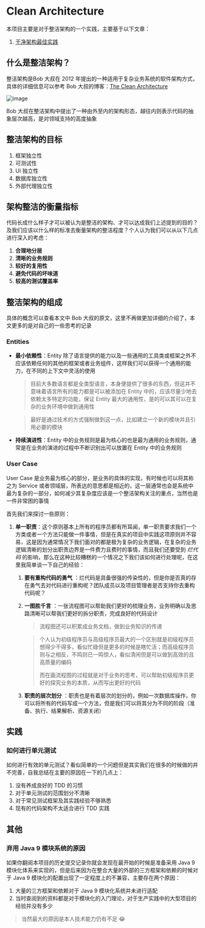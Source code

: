 # Clean Architecture

本项目主要是对于整洁架构的一个实践，主要基于以下文章：

1. [干净架构最佳实践](https://blog.jaggerwang.net/clean-architecture-in-practice/)

## 什么是整洁架构？

整洁架构是Bob 大叔在 2012 年提出的一种适用于复杂业务系统的软件架构方式，具体的详细信息可以参考 Bob 大叔的博客：[The Clean Architecture](https://blog.cleancoder.com/uncle-bob/2012/08/13/the-clean-architecture.html)

![image](https://user-images.githubusercontent.com/72877527/114264731-35ab1400-9a1f-11eb-9bda-54d64c0e0e8d.png)

Bob 大叔在整洁架构中提出了一种由外至内的架构形态，越往内则表示代码的抽象层次越高，是对领域支持的高度抽象

## 整洁架构的目标

1. 框架独立性
2. 可测试性
3. UI 独立性
4. 数据库独立性
5. 外部代理独立性

## 架构整洁的衡量指标

代码长成什么样子才可以被认为是整洁的架构、才可以达成我们上述提到的目的？及我们应该以什么样的标准去衡量架构的整洁程度？个人认为我们可以从以下几点进行深入的考虑：

1. **合理地分层**
2. **清晰的业务规则**
3. **较好的复用性**
4. **避免代码的坏味道**
5. **较高的测试覆盖率**

## 整洁架构的组成

具体的概念可以查看本文中 Bob 大叔的原文，这里不再做更加详细的介绍了，本文更多的是对自己的一些思考的记录

### Entities

* **最小依赖性**：Entity 除了语言提供的能力以及一些通用的工具类或框架之外不应该依赖任何的其他的框架或者业务组件，这样我们可以获得一个通用的能力，在不同的上下文中灵活的使用

    > 目前大多数语言都是全类型语言，本身便提供了很多的东西，但这并不意味着语言所有的能力都是可以被添加在 Entity 中的，应该尽量少地去依赖太多特定的功能，保证 Entity 最大的通用性，是的可以其可以在复杂的业务环境中做到通用性

    > 最好是通过技术的方式强制做到这一点，比如建立一个新的模块并且引用必要的模块
    
* **持续演进性**：Entity 中的业务规则是最为核心的也是最为通用的业务规则，通常是在业务的演进的过程中不断识别出可以放置在 Entity 中的业务规则

### User Case

User Case 是业务最为核心的部分，是业务的具体的实现，有时候也可以将其称之为 Service 或者领域层，所表达的意思都是相近的，这一层通常也会是系统中最为复杂的一部分，如何减少其复杂度应该是一个整洁架构关注的重点，当然也是一件非常困的事情

首先我们来探讨一些原则：

1. **单一职责**：这个原则基本上所有的程序员都有所耳闻，单一职责要求我们一个方类或者一个方法只能做一件事情，但是在真实的项目中实践这项原则并不容易，这是因为通常情况下我们面对的都是极为复杂的业务逻辑，在复杂的业务逻辑清晰的划分出职责边界是一件费力且费时的事情，而且我们还要受到 *烂代码* 的影响，那么在这种比较糟糕的一个情况之下我们该如何进行处理呢，在这里我简单谈一下自己的经验：

   1. **要有重构代码的勇气** ：烂代码是具备很强的传染性的，但是你是否真的存在勇气去对代码进行重构呢？团队成员以及项目管理者是否支持你去重构代码呢？

   2. **一图胜千言** ：一张流程图可以帮助我们更好的梳理业务，业务明确以及思路清晰可以帮我们更好的拆分职责，完成良好的代码设计

      > 流程图还可以积累成业务文档，做到业务知识的传递

      > 个人认为初级程序员与高级程序员最大的一个区别就是初级程序员想得少干得多，看似忙碌但是更多的时候是瞎忙活；而高级程序员则与之相反，不鸣则已一鸣惊人，看似清闲但是可以做到高效的且高质量的编码
      >
      > 而在画流程图的过程就是对于业务的思考，可以帮助初级程序员更好的探究业务的本质，从而写出更好的代码

   3. **职责的层次划分** ：职责也是有着层次的划分的，例如一次数据库操作，你可以将所有的代码写成一个方法，但是我们可以将其分为不同的阶段（准备、执行、结果解析、资源关闭）

## 实践

### 如何进行单元测试

如何进行有效的单元测试？看似简单的一个问题但是其实我们在很多的时候做的并不完善，自我总结在主要的原因在一下的几点上：

1. 没有养成良好的 TDD 的习惯
2. 对于单元测试的范围划分不清晰
3. 对于常见测试框架及其实践经验不够熟悉
4. 现有的代码架构不太适合进行 TDD 实践

## 其他

### 弃用 Java 9 模块系统的原因

如果你翻阅本项目的历史提交记录你就会发现在最开始的时候是准备采用 Java 9 模块化体系来实现的，但是后来因为在整合大量的外部的三方框架和依赖的时候对于 Java 9 模块化的配置出现了一定程度上的不兼容，主要存在两个原因：

1. 大量的三方框架和依赖对于 Java 9 模块化系统并未进行适配
2. 当时查阅到的资料都是对于模块化的入门理论，对于生产实践中的大型项目的经验并没有多少

> 当然最大的原因是本人技术能力仍有不足 😂
